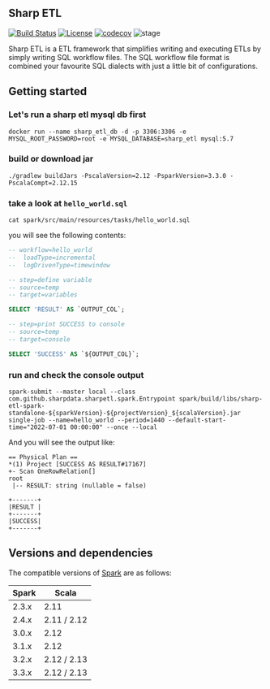 ## Sharp ETL

[![Build Status](https://dev.azure.com/izhangzhihao/Sharp%20ETL/_apis/build/status/SharpData.SharpETL?branchName=main)](https://dev.azure.com/izhangzhihao/Sharp%20ETL/_build/latest?definitionId=5&branchName=main) [![License](https://img.shields.io/badge/license-Apache%202-brightgreen.svg)](https://github.com/SharpData/SharpETL/blob/main/LICENSE) [![codecov](https://codecov.io/gh/SharpData/SharpETL/branch/main/graph/badge.svg?token=299D3CIJ7Y)](https://codecov.io/gh/SharpData/SharpETL) ![stage](https://img.shields.io/badge/Project%20Stage-Production%20Ready-brightgreen.svg)

Sharp ETL is a ETL framework that simplifies writing and executing ETLs by simply writing SQL workflow files.
The SQL workflow file format is combined your favourite SQL dialects with just a little bit of configurations.

## Getting started

### Let's run a sharp etl mysql db first

```shell
docker run --name sharp_etl_db -d -p 3306:3306 -e MYSQL_ROOT_PASSWORD=root -e MYSQL_DATABASE=sharp_etl mysql:5.7
```

### build or download jar

```shell
./gradlew buildJars -PscalaVersion=2.12 -PsparkVersion=3.3.0 -PscalaCompt=2.12.15
```

### take a look at `hello_world.sql`

```shell
cat spark/src/main/resources/tasks/hello_world.sql
```

you will see the following contents:

```sql
-- workflow=hello_world
--  loadType=incremental
--  logDrivenType=timewindow

-- step=define variable
-- source=temp
-- target=variables

SELECT 'RESULT' AS `OUTPUT_COL`;

-- step=print SUCCESS to console
-- source=temp
-- target=console

SELECT 'SUCCESS' AS `${OUTPUT_COL}`;
```

### run and check the console output

```shell
spark-submit --master local --class com.github.sharpdata.sharpetl.spark.Entrypoint spark/build/libs/sharp-etl-spark-standalone-${sparkVersion}-${projectVersion}_${scalaVersion}.jar single-job --name=hello_world --period=1440 --default-start-time="2022-07-01 00:00:00" --once --local
```

And you will see the output like:

```
== Physical Plan ==
*(1) Project [SUCCESS AS RESULT#17167]
+- Scan OneRowRelation[]
root
 |-- RESULT: string (nullable = false)

+-------+
|RESULT |
+-------+
|SUCCESS|
+-------+
```


## Versions and dependencies

The compatible versions of [Spark](http://spark.apache.org/) are as follows:

| Spark | Scala
| ----- | --------
| 2.3.x | 2.11
| 2.4.x | 2.11 / 2.12
| 3.0.x | 2.12
| 3.1.x | 2.12
| 3.2.x | 2.12 / 2.13
| 3.3.x | 2.12 / 2.13

